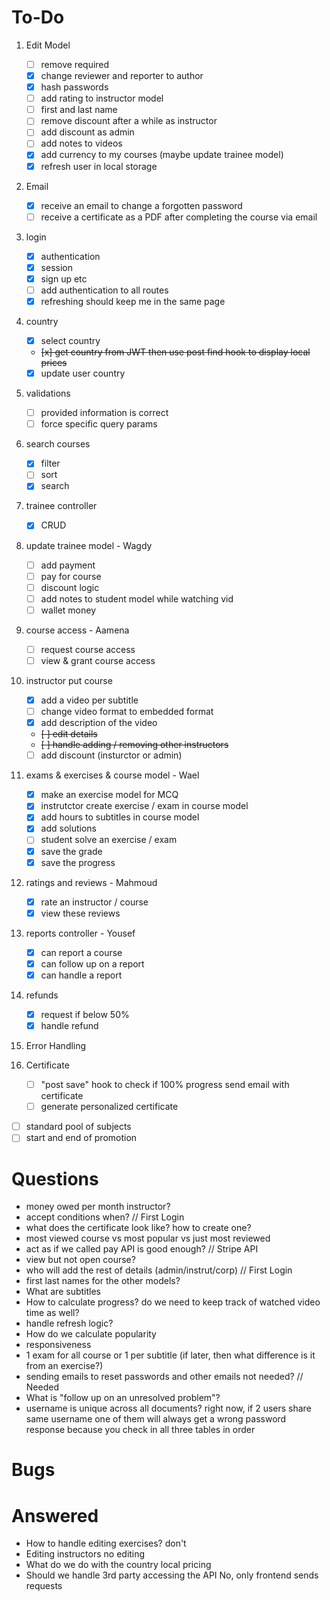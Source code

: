 # To-Do

1. Edit Model
   - [ ] remove required
   - [x] change reviewer and reporter to author
   - [x] hash passwords
   - [ ] add rating to instructor model
   - [ ] first and last name
   - [ ] remove discount after a while as instructor
   - [ ] add discount as admin
   - [ ] add notes to videos
   - [x] add currency to my courses (maybe update trainee model)
   - [x] refresh user in local storage

1. Email
   - [x] receive an email to change a forgotten password
   - [ ] receive a certificate as a PDF after completing the course via email

1. login
   - [x] authentication
   - [x] session
   - [x] sign up etc
   - [ ] add authentication to all routes
   - [x] refreshing should keep me in the same page

1. country
   - [x] select country
   - ~~[x] get country from JWT then use post find hook to display local prices~~
   - [x] update user country

1. validations
   - [ ] provided information is correct
   - [ ] force specific query params

1. search courses
   - [x] filter
   - [ ] sort
   - [x] search

1. trainee controller
   - [x] CRUD
   
1. update trainee model - Wagdy
   - [ ] add payment
   - [ ] pay for course
   - [ ] discount logic
   - [ ] add notes to student model while watching vid
   - [ ] wallet money
 
1. course access - Aamena
   - [ ] request course access
   - [ ] view & grant course access
 
1. instructor put course
   - [x] add a video per subtitle
   - [ ] change video format to embedded format
   - [x] add description of the video
   - ~~[ ] edit details~~
   - ~~[ ] handle adding / removing other instructors~~
   - [ ] add discount (insturctor or admin)
  
1. exams & exercises & course model - Wael
   - [x] make an exercise model for MCQ
   - [x] instrutctor create exercise / exam in course model
   - [x] add hours to subtitles in course model
   - [x] add solutions
   - [ ] student solve an exercise / exam
   - [x] save the grade
   - [x] save the progress
  
1. ratings and reviews - Mahmoud
   - [x] rate an instructor / course
   - [x] view these reviews

1.  reports controller - Yousef
    - [x] can report a course
    - [x] can follow up on a report
    - [x] can handle a report
  
1. refunds
   - [x] request if below 50%
   - [x] handle refund
   
1. Error Handling
    
1. Certificate
   - [ ] "post save" hook to check if 100% progress send email with certificate
   - [ ] generate personalized certificate

- [ ] standard pool of subjects
- [ ] start and end of promotion 

# Questions
   - money owed per month instructor?
   - accept conditions when? // First Login
   - what does the certificate look like? how to create one?
   - most viewed course vs most popular vs just most reviewed
   - act as if we called pay API is good enough? // Stripe API
   - view but not open course?
   - who will add the rest of details (admin/instrut/corp) // First Login
   - first last names for the other models?
   - What are subtitles
   - How to calculate progress? do we need to keep track of watched video time as well?
   - handle refresh logic?
   - How do we calculate popularity
   - responsiveness
   - 1 exam for all course or 1 per subtitle (if later, then what difference is it from an exercise?)
   - sending emails to reset passwords and other emails not needed? // Needed
   - What is "follow up on an unresolved problem"?
   - username is unique across all documents? right now, if 2 users share same username one of them will always get a wrong password response because you check in all three tables in order

# Bugs

# Answered
   - How to handle editing exercises?
      don't
   - Editing instructors
      no editing
   - What do we do with the country
      local pricing
   - Should we handle 3rd party accessing the API
      No, only frontend sends requests
